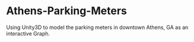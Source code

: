 # Athens-Parking-Meters
Using Unity3D to model the parking meters in downtown Athens, GA as an interactive Graph.
